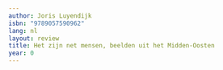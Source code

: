 ```yaml
---
author: Joris Luyendijk
isbn: "9789057590962"
lang: nl
layout: review
title: Het zijn net mensen, beelden uit het Midden-Oosten
year: 0
---
```

